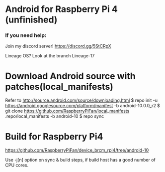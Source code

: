 # Android for Raspberry Pi 4 (unfinished)

### If you need help:
Join my discord server!
https://discord.gg/5StCRpX


Lineage OS? Look at the branch Lineage-17

# Download Android source with patches(local_manifests)
 Refer to http://source.android.com/source/downloading.html
 $ repo init -u https://android.googlesource.com/platform/manifest -b android-10.0.0_r2
 $ git clone https://github.com/RaspberryPiFan/local_manifests .repo/local_manifests -b android-10
 $ repo sync

# Build for Raspberry Pi4
 https://github.com/RaspberryPiFan/device_brcm_rpi4/tree/android-10

Use -j[n] option on sync & build steps, if build host has a good number of CPU cores.
